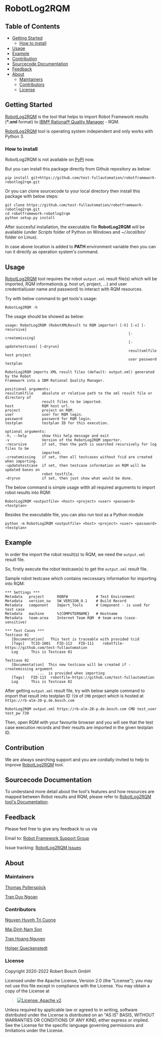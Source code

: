 # RobotLog2RQM

## Table of Contents

-   [Getting Started](#getting-started)
    -   [How to install](#how-to-install)
-   [Usage](#usage)
-   [Example](#example)
-   [Contribution](#contribution)
-   [Sourcecode Documentation](#documentation)
-   [Feedback](#feedback)
-   [About](#about)
    -   [Maintainers](#maintainers)
    -   [Contributors](#contributors)
    -   [License](#license)

## Getting Started

[RobotLog2RQM](https://github.com/test-fullautomation/robotframework-robotlog2rqm)
is the tool that helps to import Robot Framework results (**\*.xml**
format) to [IBM® Rational® Quality
Manager](https://www.ibm.com/support/knowledgecenter/SSYMRC_6.0.2/com.ibm.rational.test.qm.doc/topics/c_qm_overview.html) -
RQM.

[RobotLog2RQM](https://github.com/test-fullautomation/robotframework-robotlog2rqm)
tool is operating system independent and only works with Python 3.

### How to install

RobotLog2RQM is not available on [PyPI](https://pypi.org/) now.

But you can install this package directly from Github repository as
below:

    pip install git+https://github.com/test-fullautomation/robotframework-robotlog2rqm.git

Or you can clone sourcecode to your local directory then install this
package with below steps:

    git clone https://github.com/test-fullautomation/robotframework-robotlog2rqm.git
    cd robotframework-robotlog2rqm
    python setup.py install

After succesful installation, the executable file **RobotLog2RQM** will
be available (under *Scripts* folder of Python on Windows and
*\~/.local/bin/* folder on Linux).

In case above location is added to **PATH** environment variable then
you can run it directly as operation system\'s command.

## Usage

[RobotLog2RQM](https://github.com/test-fullautomation/robotframework-robotlog2rqm)
tool requires the robot `output.xml` result file(s) which will be
imported, RQM information(e.g. host url, project, \...) and user
credential(user name and password) to interact with RQM resources.

Try with below command to get tools\'s usage:

    RobotLog2RQM -h

The usage should be showed as below:

    usage: RobotLog2RQM (RobotXMLResult to RQM importer) [-h] [-v] [-recursive]
                                                             [-createmissing]
                                                             [-updatetestcase] [-dryrun]
                                                             resultxmlfile host project
                                                             user password testplan

    RobotLog2RQM imports XML result files (default: output.xml) generated by the Robot
    Framework into a IBM Rational Quality Manager.

    positional arguments:
    resultxmlfile    absolute or relative path to the xml result file or directory of
                     result files to be imported.
    host             RQM host url.
    project          project on RQM.
    user             user for RQM login.
    password         password for RQM login.
    testplan         testplan ID for this execution.

    optional arguments:
    -h, --help       show this help message and exit
    -v               Version of the RobotLog2RQM importer.
    -recursive       if set, then the path is searched recursively for log files to be
                     imported.
    -createmissing   if set, then all testcases without fcid are created when importing.
    -updatetestcase  if set, then testcase information on RQM will be updated bases on
                     robot testfile.
    -dryrun          if set, then just show what would be done.

The below command is simple usage witth all required arguments to import
robot results into RQM:

    RobotLog2RQM <outputfile> <host> <project> <user> <password> <testplan>

Besides the executable file, you can also run tool as a Python module

    python -m RobotLog2RQM <outputfile> <host> <project> <user> <password> <testplan>

## Example

In order the import the robot result(s) to RQM, we need the `output.xml`
result file.

So, firstly execute the robot testcase(s) to get the `output.xml` result
file.

Sample robot testcase which contains neccessary information for
importing into RQM:

    *** Settings ***
    Metadata   project      ROBFW             # Test Environment
    Metadata   version_sw   SW_VERSION_0.1    # Build Record
    Metadata   component    Import_Tools      # Component - is used for test case
    Metadata   machine      %{COMPUTERNAME}   # Hostname
    Metadata   team-area    Internet Team RQM  # team-area (case-sensitive)

    *** Test Cases ***
    Testcase 01
       [Documentation]   This test is traceable with provided tcid  
       [Tags]   TCID-1001   FID-112   FID-111    robotfile-https://github.com/test-fullautomation
       Log      This is Testcase 01

    Testcase 02
       [Documentation]  This new testcase will be created if -createmissing argument 
                   ...  is provided when importing
       [Tags]   FID-113  robotfile-https://github.com/test-fullautomation
       Log      This is Testcase 02

After getting `output.xml` result file, try with below sample command to
import that result into testplan ID `720` of `CMD` project which is
hosted at `https://rb-alm-20-p.de.bosch.com`

    RobotLog2RQM output.xml https://rb-alm-20-p.de.bosch.com CMD test_user test_pw 720

Then, open RQM with your favourite browser and you will see that the
test case execution records and their results are imported in the given
testplan ID.

## Contribution

We are always searching support and you are cordially invited to help to
improve
[RobotLog2RQM](https://github.com/test-fullautomation/robotframework-robotlog2rqm)
tool.

## Sourcecode Documentation

To understand more detail about the tool\'s features and how resources
are mapped between Robot results and RQM, please refer to [RobotLog2RQM
tool's
Documentation](https://github.com/test-fullautomation/robotframework-robotlog2rqm/blob/develop/RobotLog2RQM/RobotLog2RQM.pdf).

## Feedback

Please feel free to give any feedback to us via

Email to: [Robot Framework Support
Group](mailto:RobotFrameworkSupportGroup@bcn.bosch.com)

Issue tracking: [RobotLog2RQM
Issues](https://github.com/test-fullautomation/robotframework-robotlog2rqm/issues)

## About

### Maintainers

[Thomas Pollerspöck](mailto:Thomas.Pollerspoeck@de.bosch.com)

[Tran Duy Ngoan](mailto:Ngoan.TranDuy@vn.bosch.com)

### Contributors

[Nguyen Huynh Tri Cuong](mailto:Cuong.NguyenHuynhTri@vn.bosch.com)

[Mai Dinh Nam Son](mailto:Son.MaiDinhNam@vn.bosch.com)

[Tran Hoang Nguyen](mailto:Nguyen.TranHoang@vn.bosch.com)

[Holger Queckenstedt](mailto:Holger.Queckenstedt@de.bosch.com)

### License

Copyright 2020-2022 Robert Bosch GmbH

Licensed under the Apache License, Version 2.0 (the \"License\"); you
may not use this file except in compliance with the License. You may
obtain a copy of the License at

> [![License: Apache
> v2](https://img.shields.io/pypi/l/robotframework.svg)](http://www.apache.org/licenses/LICENSE-2.0.html)

Unless required by applicable law or agreed to in writing, software
distributed under the License is distributed on an \"AS IS\" BASIS,
WITHOUT WARRANTIES OR CONDITIONS OF ANY KIND, either express or implied.
See the License for the specific language governing permissions and
limitations under the License.
